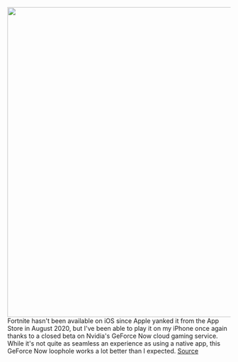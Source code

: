 <img src='https://cdn.vox-cdn.com/thumbor/MsE80AN1Bj4Zb7Qix9rKJgrdH7Q=/0x0:2436x1125/1200x800/filters:focal(1034x350:1422x738)/cdn.vox-cdn.com/uploads/chorus_image/image/70443231/IMG_1764.0.jpeg' width='700px' /><br/>
Fortnite hasn't been available on iOS since Apple yanked it from the App Store in August 2020, but I've been able to play it on my iPhone once again thanks to a closed beta on Nvidia's GeForce Now cloud gaming service. While it's not quite as seamless an experience as using a native app, this GeForce Now loophole works a lot better than I expected.
<a href='https://www.theverge.com/2022/1/28/22905241/fortnite-ios-geforce-now-closed-beta'> Source <a/>